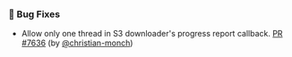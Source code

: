 ### 🐛 Bug Fixes

- Allow only one thread in S3 downloader's progress report callback.  [PR #7636](https://github.com/datalad/datalad/pull/7636) (by [@christian-monch](https://github.com/christian-monch))
